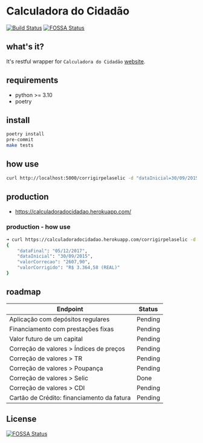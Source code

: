 # Calculadora do Cidadão

[![Build Status](https://travis-ci.org/bcfurtado/calculadoradocidadao.svg?branch=master)](https://travis-ci.org/bcfurtado/calculadoradocidadao)
[![FOSSA Status](https://app.fossa.com/api/projects/git%2Bgithub.com%2Fbcfurtado%2Fcalculadoradocidadao.svg?type=shield)](https://app.fossa.com/projects/git%2Bgithub.com%2Fbcfurtado%2Fcalculadoradocidadao?ref=badge_shield)

## what's it?
It's restful wrapper for `Calculadora do Cidadão` [website](https://www3.bcb.gov.br/CALCIDADAO/jsp/index.jsp).

## requirements
- python >= 3.10
- poetry

## install
```sh
poetry install
pre-commit
make tests
```

## how use
```sh
curl http://localhost:5000/corrigirpelaselic -d "dataInicial=30/09/2015" -d "dataFinal=05/12/2017" -d "valorCorrecao=2607,90" -X POST -v
```

## production
- https://calculadoradocidadao.herokuapp.com/

### production - how use
```sh
➜ curl https://calculadoradocidadao.herokuapp.com/corrigirpelaselic -d "dataInicial=30/09/2015" -d "dataFinal=05/12/2017" -d "valorCorrecao=2607,90" -X POST  | python -m json.tool
{
    "dataFinal": "05/12/2017",
    "dataInicial": "30/09/2015",
    "valorCorrecao": "2607,90",
    "valorCorrigido": "R$ 3.364,58 (REAL)"
}
```


## roadmap

| Endpoint                                   | Status  |
|--------------------------------------------|---------|
| Aplicação com depósitos regulares          | Pending |
| Financiamento com prestações fixas         | Pending |
| Valor futuro de um capital                 | Pending |
| Correção de valores > Índices de preços    | Pending |
| Correção de valores > TR                   | Pending |
| Correção de valores > Poupança             | Pending |
| Correção de valores > Selic                | Done    |
| Correção de valores > CDI                  | Pending |
| Cartão de Crédito: financiamento da fatura | Pending |


## License
[![FOSSA Status](https://app.fossa.com/api/projects/git%2Bgithub.com%2Fbcfurtado%2Fcalculadoradocidadao.svg?type=large)](https://app.fossa.com/projects/git%2Bgithub.com%2Fbcfurtado%2Fcalculadoradocidadao?ref=badge_large)
